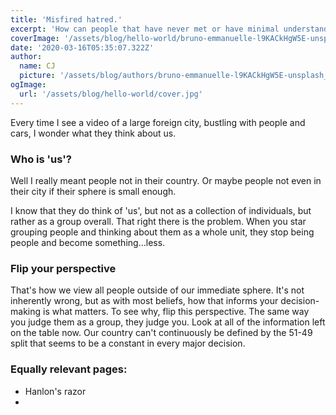 ```yaml
---
title: 'Misfired hatred.'
excerpt: 'How can people that have never met or have minimal understanding of each other hold animosity towards one another?'
coverImage: '/assets/blog/hello-world/bruno-emmanuelle-l9KACkHgW5E-unsplash_medium.jpg'
date: '2020-03-16T05:35:07.322Z'
author:
  name: CJ
  picture: '/assets/blog/authors/bruno-emmanuelle-l9KACkHgW5E-unsplash_medium.jpg'
ogImage:
  url: '/assets/blog/hello-world/cover.jpg'
---
```


Every time I see a video of a large foreign city, bustling with people and cars, I wonder what they think about us. 

### Who is 'us'?

Well I really meant people not in their country. Or maybe people not even in their city if their sphere is small enough. 

I know that they do think of 'us', but not as a collection of individuals, but rather as a group overall. That right there is the problem. When you star grouping people and thinking about them as a whole unit, they stop being people and become something...less.

### Flip your perspective

That's how we view all people outside of our immediate sphere. It's not inherently wrong, but as with most beliefs, how that informs your decision-making is what matters. To see why, flip this perspective. The same way you judge them as a group, they judge you. Look at all of the information left on the table now. Our country can't continuously be defined by the 51-49 split that seems to be a constant in every major decision. 

### Equally relevant pages:

- Hanlon's razor
- 